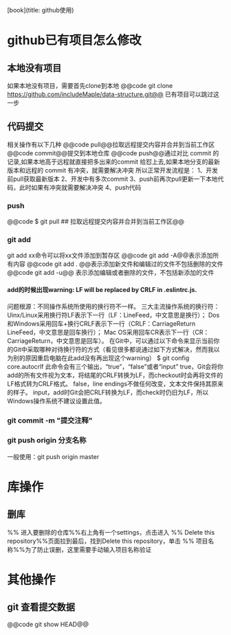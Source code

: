 [book](title: github使用)
# github已有项目怎么修改
## 本地没有项目
如果本地没有项目，需要首先clone到本地
@@code git clone https://github.com/includeMaple/data-structure.git@@
已有项目可以跳过这一步
## 代码提交
相关操作有以下几种
@@code pull@@拉取远程提交内容并合并到当前工作区
@@code commit@@提交到本地仓库
@@code push@@通过对比 commit 的记录,如果本地高于远程就直接把多出来的commit 给怼上去,如果本地分支的最新版本和远程的 commit 有冲突，就需要解决冲突
所以正常开发流程是：
1、开发前pull获取最新版本
2、开发中有多次commit
3、push前再次pull更新一下本地代码，此时如果有冲突就需要解决冲突
4、push代码
### push
@@code $ git pull ## 拉取远程提交内容并合并到当前工作区@@
### git add
git add xx命令可以将xx文件添加到暂存区 
@@code git add -A@@表示添加所有内容
@@code git add . @@表示添加新文件和编辑过的文件不包括删除的文件
@@code git add -u@@ 表示添加编辑或者删除的文件，不包括新添加的文件
#### add的时候出现warning: LF will be replaced by CRLF in .eslintrc.js.
问题根源：不同操作系统所使用的换行符不一样。
三大主流操作系统的换行符：
Uinx/Linux采用换行符LF表示下一行（LF：LineFeed，中文意思是换行）；
Dos和Windows采用回车+换行CRLF表示下一行（CRLF：CarriageReturn LineFeed，中文意思是回车换行）；
Mac OS采用回车CR表示下一行（CR：CarriageReturn，中文意思是回车）。
在Git中，可以通过以下命令来显示当前你的Git中采取哪种对待换行符的方式（看见很多都说通过如下方式解决，然而我以为别的原因重启电脑在此add没有再出现这个warning）
$ git config core.autocrlf
此命令会有三个输出，“true”，“false”或者“input”
true，Git会将你add的所有文件视为文本，将结尾的CRLF转换为LF，而checkout时会再将文件的LF格式转为CRLF格式。
false，line endings不做任何改变，文本文件保持其原来的样子。
input，add时Git会把CRLF转换为LF，而check时仍旧为LF，所以Windows操作系统不建议设置此值。
### git commit -m "提交注释"

### git push origin  分支名称
一般使用：git push origin master

# 库操作
## 删库
%% 进入要删除的仓库%%右上角有一个settings，点击进入
%% Delete this repository%%页面拉到最后，找到Delete this repository，单击
%% 项目名称%%为了防止误删，这里需要手动输入项目名称验证
# 其他操作
## git 查看提交数据
@@code git show HEAD@@


